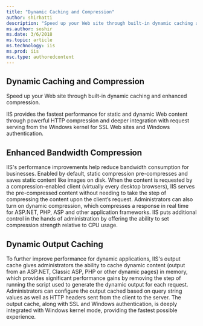 ```yaml
---
title: "Dynamic Caching and Compression"
author: shirhatti
description: "Speed up your Web site through built-in dynamic caching and enhanced compression."
ms.author: soshir
ms.date: 3/6/2018
ms.topic: article
ms.technology: iis
ms.prod: iis
msc.type: authoredcontent
---
```

Dynamic Caching and Compression
-------------------------------

Speed up your Web site through built-in dynamic caching and enhanced compression.

IIS provides the fastest performance for static and dynamic Web content through powerful HTTP compression and deeper integration with request serving from the Windows kernel for SSL Web sites and Windows authentication.

## Enhanced Bandwidth Compression

IIS's performance improvements help reduce bandwidth consumption for businesses. Enabled by default, static compression pre-compresses and saves static content like images on disk. When the content is requested by a compression-enabled client (virtually every desktop browsers), IIS serves the pre-compressed content without needing to take the step of compressing the content upon the client’s request. Administrators can also turn on dynamic compression, which compresses a response in real time for ASP.NET, PHP, ASP and other application frameworks. IIS puts additional control in the hands of administration by offering the ability to set compression strength relative to CPU usage.

## Dynamic Output Caching

To further improve performance for dynamic applications, IIS's output cache gives administrators the ability to cache dynamic content (output from an ASP.NET, Classic ASP, PHP or other dynamic pages) in memory, which provides significant performance gains by removing the step of running the script used to generate the dynamic output for each request. Administrators can configure the output cached based on query string values as well as HTTP headers sent from the client to the server. The output cache, along with SSL and Windows authentication, is deeply integrated with Windows kernel mode, providing the fastest possible experience.
